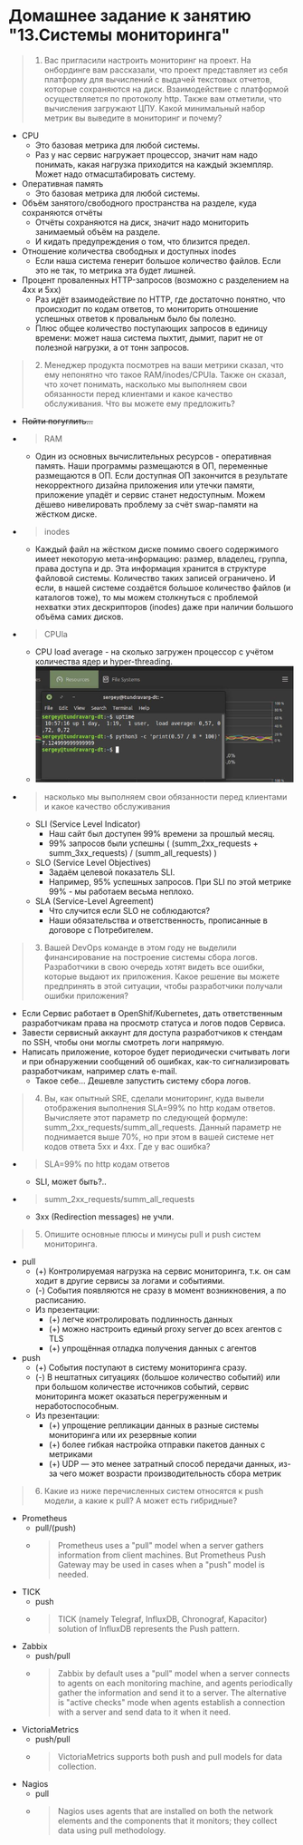 # Домашнее задание к занятию "13.Системы мониторинга"



> 1. Вас пригласили настроить мониторинг на проект. На онбординге вам рассказали, что проект представляет из себя 
платформу для вычислений с выдачей текстовых отчетов, которые сохраняются на диск. Взаимодействие с платформой 
осуществляется по протоколу http. Также вам отметили, что вычисления загружают ЦПУ. Какой минимальный набор метрик вы
выведите в мониторинг и почему?


* CPU
    * Это базовая метрика для любой системы.
    * Раз у нас сервис нагружает процессор, значит нам надо понимать, какая нагрузка приходится на каждый экземпляр.
        Может надо отмасштабировать систему.
* Оперативная память
    * Это базовая метрика для любой системы.
* Объём занятого/свободного пространства на разделе, куда сохраняются отчёты
    * Отчёты сохраняются на диск, значит надо мониторить занимаемый объём на разделе.
    * И кидать предупреждения о том, что близится предел.
* Отношение количества свободных и доступных inodes
    * Если наша система генерит большое количество файлов.
        Если это не так, то метрика эта будет лишней.
* Процент проваленных HTTP-запросов (возможно с разделением на 4xx и 5xx)
    * Раз идёт взаимодействие по HTTP, где достаточно понятно, что происходит по кодам ответов, то мониторить отношение успешных ответов к провальным было бы полезно.
    * Плюс общее количество поступающих запросов в единицу времени: может наша система пыхтит, дымит, парит не от полезной нагрузки, а от тонн запросов.


> 2. Менеджер продукта посмотрев на ваши метрики сказал, что ему непонятно что такое RAM/inodes/CPUla. Также он сказал, 
что хочет понимать, насколько мы выполняем свои обязанности перед клиентами и какое качество обслуживания. Что вы 
можете ему предложить?


* ~~Пойти погуглить...~~
* > RAM
    * Один из основных вычислительных ресурсов - оперативная память.
        Наши программы размещаются в ОП, переменные размещаются в ОП.
        Если доступная ОП закончится в результате некорректного дизайна приложения или утечки памяти, приложение упадёт и сервис станет недоступным.
        Можем дёшево нивелировать проблему за счёт swap-памяти на жёстком диске.
* > inodes
    * Каждый файл на жёстком диске помимо своего содержимого имеет некоторую мета-информацию: размер, владелец, группа, права доступа и др.
        Эта информация хранится в структуре файловой системы.
        Количество таких записей ограничено.
        И если, в нашей системе создаётся большое количество файлов (и каталогов тоже),
        то мы можем столкнуться с проблемой нехватки этих дескрипторов (inodes)
        даже при наличии большого объёма самих дисков.
* > CPUla
    * CPU load average - на сколько загружен процессор с учётом количества ядер и hyper-threading.
    * ![Uptime](files/uptime.jpg)
* > насколько мы выполняем свои обязанности перед клиентами и какое качество обслуживания
    * SLI (Service Level Indicator)
        * Наш сайт был доступен 99% времени за прошлый месяц.
        * 99% запросов были успешны ( (summ_2xx_requests + summ_3xx_requests) / (summ_all_requests) )
    * SLO (Service Level Objectives)
        * Задаём целевой показатель SLI.
        * Например, 95% успешных запросов. При SLI по этой метрике 99% - мы работаем весьма неплохо.
    * SLA (Service-Level Agreement)
        * Что случится если SLO не соблюдаются?
        * Наши обязательства и ответственность, прописанные в договоре с Потребителем.


> 3. Вашей DevOps команде в этом году не выделили финансирование на построение системы сбора логов. Разработчики в свою 
очередь хотят видеть все ошибки, которые выдают их приложения. Какое решение вы можете предпринять в этой ситуации, 
чтобы разработчики получали ошибки приложения?


* Если Сервис работает в OpenShif/Kubernetes, дать ответственным разработчикам права на просмотр статуса и логов подов Сервиса.
* Завести сервисный аккаунт для доступа разработчиков к стендам по SSH, чтобы они моглы смотреть логи напрямую.
* Написать приложение, которое будет периодически считывать логи и при обнаружении сообщений об ошибках, как-то сигнализировать разработчикам, например слать e-mail.
    * Такое себе... Дешевле запустить систему сбора логов.


> 4. Вы, как опытный SRE, сделали мониторинг, куда вывели отображения выполнения SLA=99% по http кодам ответов. 
Вычисляете этот параметр по следующей формуле: summ_2xx_requests/summ_all_requests. Данный параметр не поднимается выше 
70%, но при этом в вашей системе нет кодов ответа 5xx и 4xx. Где у вас ошибка?


* > SLA=99% по http кодам ответов
    * SLI, может быть?..
* > summ_2xx_requests/summ_all_requests
    * 3xx (Redirection messages) не учли.


> 5. Опишите основные плюсы и минусы pull и push систем мониторинга.

* pull
    * (+) Контролируемая нагрузка на сервис мониторинга, т.к. он сам ходит в другие сервисы за логами и событиями.
    * (-) События появляются не сразу в момент возникновения, а по расписанию.
    * Из презентации:
        * (+) легче контролировать подлинность данных
        * (+) можно настроить единый proxy server до всех агентов с TLS
        * (+) упрощённая отладка получения данных с агентов
* push
    * (+) События поступают в систему мониторинга сразу.
    * (-) В нештатных ситуациях (большое количество событий) или при большом количестве источников событий, сервис мониторинга может оказаться перегруженным и неработоспособным.
    * Из презентации:
        * (+) упрощение репликации данных в разные системы мониторинга или их резервные копии
        * (+) более гибкая настройка отправки пакетов данных с метриками
        * (+) UDP — это менее затратный способ передачи данных, из-за чего может возрасти производительность сбора метрик


> 6. Какие из ниже перечисленных систем относятся к push модели, а какие к pull? А может есть гибридные?


* Prometheus
    * pull/(push)
    * > Prometheus uses a "pull" model when a server gathers information from client machines. But Prometheus Push Gateway may be used in cases when a "push" model is needed.
* TICK
    * push
    * > TICK (namely Telegraf, InfluxDB, Chronograf, Kapacitor) solution of InfluxDB represents the Push pattern.
* Zabbix
    * push/pull
    * > Zabbix by default uses a "pull" model when a server connects to agents on each monitoring machine, and agents periodically gather the information and send it to a server. The alternative is "active checks" mode when agents establish a connection with a server and send data to it when it need.
* VictoriaMetrics
    * push/pull
    * > VictoriaMetrics supports both push and pull models for data collection. 
* Nagios
    * pull
    * > Nagios uses agents that are installed on both the network elements and the components that it monitors; they collect data using pull methodology.